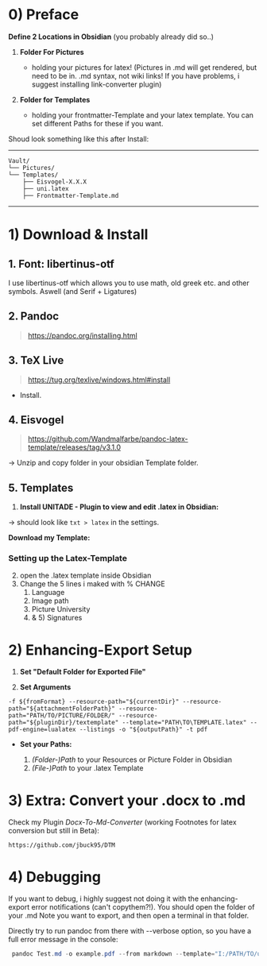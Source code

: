 
# 0) Preface

**Define 2 Locations in Obsidian** (you probably already did so..)

1) **Folder For Pictures** 
	- holding your pictures for latex! (Pictures in .md will get rendered, but need to be in. .md syntax, not wiki links! If you have problems, i suggest installing link-converter plugin)

2) **Folder for Templates**
	- holding your frontmatter-Template and your latex template. You can set different Paths for these if you want. 

Shoud look something like this after Install: 

---
```
Vault/
└── Pictures/
└── Templates/
    ├── Eisvogel-X.X.X
    ├── uni.latex
    ├── Frontmatter-Template.md
```

---


# 1) Download & Install

## 1. Font: libertinus-otf

I use libertinus-otf which allows you to use math, old greek etc. and other symbols. Aswell (and Serif + Ligatures)

## 2. Pandoc

>   https://pandoc.org/installing.html

## 3. TeX Live

>   https://tug.org/texlive/windows.html#install

- Install. 

## 4. Eisvogel

>   https://github.com/Wandmalfarbe/pandoc-latex-template/releases/tag/v3.1.0

-> Unzip and copy folder in your obsidian Template folder. 

## 5. Templates

1) **Install UNITADE - Plugin to view and edit .latex in Obsidian:** 

->  should look like `txt > latex` in the settings. 

**Download my Template:** 


### Setting up the Latex-Template 


2)  open the .latex template inside Obsidian
3) Change the 5 lines i maked with % CHANGE
	1) Language
	2) Image path
	3) Picture University
	4) & 5) Signatures


# 2) Enhancing-Export Setup

1) **Set "Default Folder for Exported File"**

2) **Set Arguments**
```
-f ${fromFormat} --resource-path="${currentDir}" --resource-path="${attachmentFolderPath}" --resource-path="PATH/TO/PICTURE/FOLDER/" --resource-path="${pluginDir}/textemplate" --template="PATH\TO\TEMPLATE.latex" --pdf-engine=lualatex --listings -o "${outputPath}" -t pdf
```

- **Set your Paths:** 

	1) *(Folder-)Path* to your Resources or Picture Folder in Obsidian 
	2) *(File-)Path* to your .latex Template 



# 3) Extra: Convert your .docx to .md

Check my Plugin *Docx-To-Md-Converter* (working Footnotes for latex conversion but still in Beta):

	https://github.com/jbuck95/DTM



# 4) Debugging 

If you want to debug, i highly suggest not doing it with the enhancing-export error notifications (can't copythem?!). You should open the folder of your .md Note you want to export, and then open a terminal in that folder. 

Directly try to run pandoc from there with --verbose option, so you have a full error message in the console:

```powershell
 pandoc Test.md -o example.pdf --from markdown --template="I:/PATH/TO/uni.latex" --listings --pdf-engine=xelatex --resource-path="I:/PATH/TO/Pictures" --verbose 
```





